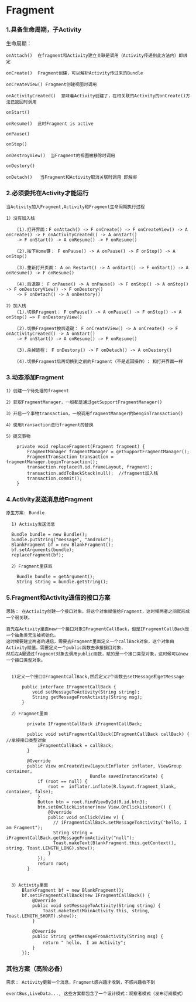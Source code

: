 # Fragment

###  1.具备生命周期，子Activity
  
  生命周期：
  
    onAttach()  在fragment和Activity建立关联是调用（Activity传递到此方法内）即绑定
        
    onCreate()  Fragment创建，可以解析Activity传过来的Bundle

    onCreateView() Fragment创建视图时调用

    onActivityCreated()  意味着Activity创建了，在相关联的Activity的onCreate()方法已返回时调用

    onStart() 

    onResume()  此时Fragment is active

    onPause()

    onStop()

    onDestroyView()  当Fragment的视图被移除时调用

    onDestory() 

    onDetach()   当Fragment和Activity取消关联时调用 即解绑
 
###  2.必须委托在Activity才能运行

    当Activity加入Fragment,Activity和Fragment生命周期执行过程

    1）没有加入栈

        (1).打开界面：F onAttach() -> F onCreate() -> F onCreateView() -> A onCreate() -> F onActivityCreated() -> A onStart()
        -> F onStart() -> A onResume() -> F onResume()

        (2).按下Home键： F onPause() -> A onPause() -> F onStop() -> A onStop()

        (3).重新打开页面： A on Restart() -> A onStart() -> F onStart() -> A onResume() -> F onResume()

        (4).后退键： F onPause() -> A onPause() -> F onStop() -> A onStop() -> F onDestoryView() -> F onDestory()
        -> F onDetach() -> A onDestory()

    2）加入栈 
        (1).切换Fragment： F onPause() -> A onPause() -> F onStop() -> A onStop() —> F onDestoryView()

        (2).切换Fragment按后退键： F onCreateView() -> A onCreate() -> F onActivityCreated() -> A onStart()
        -> F onStart() -> A onResume() -> F onResume()

        (3).杀掉进程： F onDestory() -> F onDetach() -> A onDestory()

        (4).切换Fragment后再切换到之前的Fragment（不是返回操作）: 和打开界面一样

###  3.动态添加Fragment

    1）创建一个待处理的fragment

    2）获取FragmentManager，一般都是通过getSupportFragmentManager()

    3）开启一个事物transaction，一般调用fragmentManager的benginTransaction()

    4）使用transaction进行fragment的替换

    5）提交事物

        private void replaceFragment(Fragment fragment) {
            FragmentManager fragmentManager = getSupportFragmentManager();
            FragmentTransaction transaction = fragmentManager.beginTransaction();
            transaction.replace(R.id.frameLayout, fragment);
            transaction.addToBackStack(null);  //fragment加入栈
            transaction.commit();
        }

### 4.Activity发送消息给Fragment
    
    原生方案: Bundle

      1) Activiy发送消息

      Bundle bundle = new Bundle();
      bundle.putString("message", "android");
      BlankFragment bf = new BlankFragment();
      bf.setArguments(bundle);
      replaceFragment(bf);

      2）Fragment里获取

        Bundle bundle = getArgument();
        String string = bundle.getString();

### 5.Fragment和Activity通信的接口方案

    思路： 在Activity创建一个接口对象，将这个对象赋值给Fragment，这时候两者之间就形成一个弱关联。

    首先在Activity里面new一个接口对象IFragmentCallBack，但是IFragmentCallBack是一个抽象类无法被初始化。
    这时候要建立两者的通信，需要去Fragment里面定义一个callBack对象，这个对象由Activity赋值，需要定义一个public函数去承接接口对象，
    然后在A里通过fragment对象去调用public函数，赋的是一个接口类型对象，这时候可以new一个接口类型对象。


      1)定义一个接口IFragmentCallBack,然后定义2个函数去setMessage和getMessage

          public interface IFragmentCallBack {
              void setMessageToActivity(String string);
              String getMessageFromActivity(String msg);
          }

      2）Fragmnet里面

            private IFragmentCallBack iFragmentCallBack;

            public void setiFragmentCallBack(IFragmentCallBack callBack) {  //承接接口类型对象
                iFragmentCallBack = callBack;
            }

            @Override
            public View onCreateView(LayoutInflater inflater, ViewGroup container,
                                    Bundle savedInstanceState) {
                if (root == null) {
                    root =  inflater.inflate(R.layout.fragment_blank, container, false);
                }
                Button btn = root.findViewById(R.id.btn3);
                btn.setOnClickListener(new View.OnClickListener() {
                    @Override
                    public void onClick(View v) {
                      // iFragmentCallBack.setMessageToActivity("hello, I am Fragment");
                      String string = iFragmentCallBack.getMessageFromActivity("null");
                      Toast.makeText(BlankFragment.this.getContext(), string, Toast.LENGTH_LONG).show();
                    }
                });
                return root;
            }


      3）Activity里面
          BlankFragment bf = new BlankFragment();
          bf.setiFragmentCallBack(new IFragmentCallBack() {
              @Override
              public void setMessageToActivity(String string) {
                  Toast.makeText(MainActivity.this, string, Toast.LENGTH_SHORT).show();
              }

              @Override
              public String getMessageFromActivity(String msg) {
                  return " hello， I am Activity";
              }
          });



### 其他方案（高阶必备）

    需求： Activity更新一个消息，Fragment感兴趣才收到，不感兴趣收不到
    
    eventBus,LiveData..., 这些方案都包含了一个设计模式：观察者模式（发布订阅模式）




